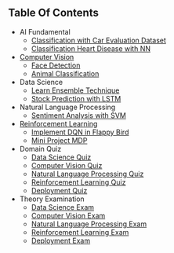 ## Table Of Contents

* AI Fundamental
    * [Classification with Car Evaluation Dataset](https://github.com/pockypoem/orbit-ai/blob/main/Decision_Tree_Car_Evaluation.ipynb)
    * [Classification Heart Disease with NN](https://github.com/pockypoem/orbit-ai/blob/main/Heart_Disease_NN.ipynb)
* [Computer Vision](https://github.com/pockypoem/orbit-ai/tree/main/02-Computer%20Vision)
    * [Face Detection](https://github.com/pockypoem/orbit-ai/blob/main/02-Computer%20Vision/01-Intro%20to%20Computer%20Vision/Visioner1_Face%20Detection.ipynb)
    * [Animal Classification](https://github.com/pockypoem/orbit-ai/blob/main/02-Computer%20Vision/xception_classification_imagespet.ipynb)
* Data Science
    * [Learn Ensemble Technique](https://github.com/pockypoem/orbit-ai/blob/main/Ensemble_Technique_Brain_Stroke.ipynb)
    * [Stock Prediction with LSTM](https://github.com/pockypoem/orbit-ai/blob/main/Prediksi_Saham_TLKM_dengan_LSTM.ipynb)
* Natural Language Processing
    * [Sentiment Analysis with SVM](https://github.com/pockypoem/orbit-ai/blob/main/SentimentAnalysis_OpiniFilm_SVM.ipynb)
* [Reinforcement Learning](https://github.com/pockypoem/orbit-ai/tree/main/04-Reinforcement%20Learning)
    * [Implement DQN in Flappy Bird](https://github.com/pockypoem/orbit-ai/tree/main/04-Reinforcement%20Learning/uprak_rl)
    * [Mini Project MDP](https://github.com/pockypoem/orbit-ai/blob/main/04-Reinforcement%20Learning/MDP-CliffWalking-miniproj.ipynb)
* Domain Quiz
    * [Data Science Quiz](https://github.com/pockypoem/orbit-ai/blob/main/Quiz/02-DataScience/quiz.md)
    * [Computer Vision Quiz](https://github.com/pockypoem/orbit-ai/blob/main/Quiz/03-ComputerVision/quiz.md)
    * [Natural Language Processing Quiz](https://github.com/pockypoem/orbit-ai/tree/main/Quiz/04-NaturalLanguageProcessing)
    * [Reinforcement Learning Quiz](https://github.com/pockypoem/orbit-ai/blob/main/Quiz/05-ReinforcementLearning/quiz.md)
    * [Deployment Quiz](https://github.com/pockypoem/orbit-ai/blob/main/Quiz/06-Deployment/quiz.md)
* Theory Examination
    * [Data Science Exam](https://github.com/pockypoem/orbit-ai/blob/main/UjianTeori/02-DataScience/exam.md)
    * [Computer Vision Exam](https://github.com/pockypoem/orbit-ai/blob/main/UjianTeori/03-ComputerVision/exam.md)
    * [Natural Language Processing Exam](https://github.com/pockypoem/orbit-ai/blob/main/UjianTeori/04-NaturalLanguageProcessing/exam.md)
    * [Reinforcement Learning Exam](https://github.com/pockypoem/orbit-ai/blob/main/UjianTeori/05-ReinforcementLearning/exam.md)
    * [Deployment Exam](https://github.com/pockypoem/orbit-ai/blob/main/Quiz/06-Deployment/quiz.md)